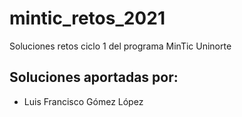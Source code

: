 # mintic_retos_2021
Soluciones retos ciclo 1 del programa MinTic Uninorte

## Soluciones aportadas por:

- Luis Francisco Gómez López
